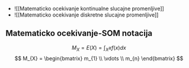 - ![[Matematicko ocekivanje kontinualne slucajne promenljive]]
- ![[Matematicko ocekivanje diskretne slucajne promenljive]]
## Matematicko ocekivanje-SOM notacija
$$
M_{X}=E(X)=\int_{X}xf(x)dx
$$
$$
M_{X} = \begin{bmatrix}
m_{1} \\
\vdots \\
m_{n}
\end{bmatrix}
$$
